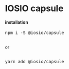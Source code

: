 
<h1>IOSIO capsule</h1>
<h4>installation</h4> 
<pre>
npm i -S @iosio/capsule
</pre>

<br/>
or
<br/>
<br/>
<pre>
yarn add @iosio/capsule
</pre>

